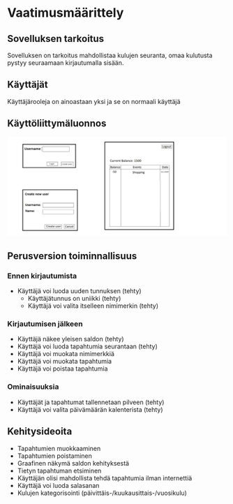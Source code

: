  
 
 
 # Vaatimusmäärittely

 ## Sovelluksen tarkoitus
Sovelluksen on tarkoitus mahdollistaa kulujen seuranta, omaa kulutusta pystyy seuraamaan kirjautumalla sisään.

 ## Käyttäjät

 Käyttäjärooleja on ainoastaan yksi ja se on normaali käyttäjä

 ## Käyttöliittymäluonnos

 ![Luonnos](/FinanceTrackerApp/dokumentaatio/kuvat/0.1-AloituskuvaKayttoliittymasta.png)

 ## Perusversion toiminnallisuus

### Ennen kirjautumista

 * Käyttäjä voi luoda uuden tunnuksen (tehty)
    * Käyttäjätunnus on uniikki (tehty)
    * Käyttäjä voi valita itselleen nimimerkin (tehty)

### Kirjautumisen jälkeen

* Käyttäjä näkee yleisen saldon (tehty)
* Käyttäjä voi luoda tapahtumia seurantaan (tehty)
* Käyttäjä voi muokata nimimerkkiä
* Käyttäjä voi muokata tapahtumia
* Käyttäjä voi poistaa tapahtumia

### Ominaisuuksia

* Käyttäjät ja tapahtumat tallennetaan pilveen (tehty)
* Käyttäjä voi valita päivämäärän kalenterista (tehty)

 ## Kehitysideoita

* Tapahtumien muokkaaminen
* Tapahtumien poistaminen
* Graafinen näkymä saldon kehityksestä
* Tietyn tapahtuman etsiminen
* Käyttäjän olisi mahdollista tehdä tapahtumia ilman internettiä
* Käyttäjä voi luoda salasanan
* Kulujen kategorisointi (päivittäis-/kuukausittais-/vuosikulu)

